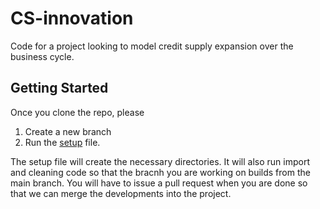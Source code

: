 # CS-innovation
Code for a project looking to model credit supply expansion over the business cycle.

## Getting Started
Once you clone the repo, please 
1. Create a new branch
2. Run the [setup](code/setup.do) file.

The setup file will create the necessary directories. It will also run import and cleaning code so that
the bracnh you are working on builds from the main branch. You will have to issue a pull request when you are done
so that we can merge the developments into the project.
